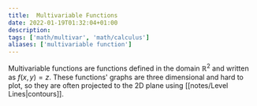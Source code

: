 ```yaml
---
title:  Multivariable Functions
date: 2022-01-19T01:32:04+01:00
description: 
tags: ['math/multivar', 'math/calculus']
aliases: ['multivariable function']
---
```

Multivariable functions are functions defined in the domain $\mathbb{R}^2$ and written as $f(x,y) = z$. These functions' graphs are three dimensional and hard to plot, so they are often projected to the 2D plane using [[notes/Level Lines|contours]].